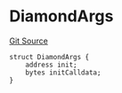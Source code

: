 # DiamondArgs
[Git Source](https://github.com/thrackle-io/Tron/blob/afc52571532b132ea1dea91ad1d1f1af07381e8a/src/economic/ruleProcessor/application/ApplicationRuleProcessorDiamond.sol)


```solidity
struct DiamondArgs {
    address init;
    bytes initCalldata;
}
```

